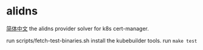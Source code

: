 # alidns
[简体中文](README-zh.md)
the alidns provider solver for k8s cert-manager.

run scripts/fetch-test-binaries.sh install the kubebuilder tools.
run ` make test `
